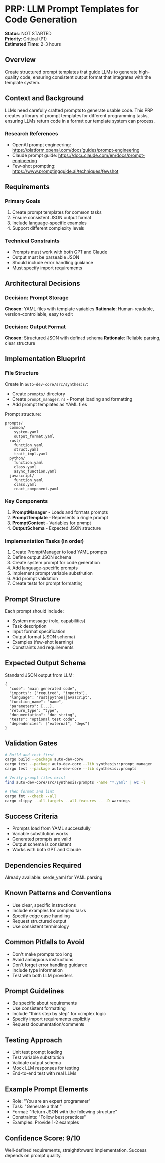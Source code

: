 # PRP: LLM Prompt Templates for Code Generation

**Status**: NOT STARTED  
**Priority**: Critical (P1)  
**Estimated Time**: 2-3 hours

## Overview
Create structured prompt templates that guide LLMs to generate high-quality code, ensuring consistent output format that integrates with the template system.

## Context and Background
LLMs need carefully crafted prompts to generate usable code. This PRP creates a library of prompt templates for different programming tasks, ensuring LLMs return code in a format our template system can process.

### Research References
- OpenAI prompt engineering: https://platform.openai.com/docs/guides/prompt-engineering
- Claude prompt guide: https://docs.claude.com/en/docs/prompt-engineering
- Few-shot prompting: https://www.promptingguide.ai/techniques/fewshot

## Requirements

### Primary Goals
1. Create prompt templates for common tasks
2. Ensure consistent JSON output format
3. Include language-specific examples
4. Support different complexity levels

### Technical Constraints
- Prompts must work with both GPT and Claude
- Output must be parseable JSON
- Should include error handling guidance
- Must specify import requirements

## Architectural Decisions

### Decision: Prompt Storage
**Chosen**: YAML files with template variables
**Rationale**: Human-readable, version-controllable, easy to edit

### Decision: Output Format
**Chosen**: Structured JSON with defined schema
**Rationale**: Reliable parsing, clear structure

## Implementation Blueprint

### File Structure
Create in `auto-dev-core/src/synthesis/`:
- Create `prompts/` directory
- Create `prompt_manager.rs` - Prompt loading and formatting
- Add prompt templates as YAML files

Prompt structure:
```
prompts/
  common/
    system.yaml
    output_format.yaml
  rust/
    function.yaml
    struct.yaml
    trait_impl.yaml
  python/
    function.yaml
    class.yaml
    async_function.yaml
  javascript/
    function.yaml
    class.yaml
    react_component.yaml
```

### Key Components
1. **PromptManager** - Loads and formats prompts
2. **PromptTemplate** - Represents a single prompt
3. **PromptContext** - Variables for prompt
4. **OutputSchema** - Expected JSON structure

### Implementation Tasks (in order)
1. Create PromptManager to load YAML prompts
2. Define output JSON schema
3. Create system prompt for code generation
4. Add language-specific prompts
5. Implement prompt variable substitution
6. Add prompt validation
7. Create tests for prompt formatting

## Prompt Structure

Each prompt should include:
- System message (role, capabilities)
- Task description
- Input format specification
- Output format (JSON schema)
- Examples (few-shot learning)
- Constraints and requirements

## Expected Output Schema

Standard JSON output from LLM:
```
{
  "code": "main generated code",
  "imports": ["required", "imports"],
  "language": "rust|python|javascript",
  "function_name": "name",
  "parameters": [...],
  "return_type": "type",
  "documentation": "doc string",
  "tests": "optional test code",
  "dependencies": ["external", "deps"]
}
```

## Validation Gates

```bash
# Build and test first
cargo build --package auto-dev-core
cargo test --package auto-dev-core --lib synthesis::prompt_manager
cargo test --package auto-dev-core --lib synthesis::prompts

# Verify prompt files exist
find auto-dev-core/src/synthesis/prompts -name "*.yaml" | wc -l

# Then format and lint
cargo fmt --check --all
cargo clippy --all-targets --all-features -- -D warnings
```

## Success Criteria
- Prompts load from YAML successfully
- Variable substitution works
- Generated prompts are valid
- Output schema is consistent
- Works with both GPT and Claude

## Dependencies Required
Already available: serde_yaml for YAML parsing

## Known Patterns and Conventions
- Use clear, specific instructions
- Include examples for complex tasks
- Specify edge case handling
- Request structured output
- Use consistent terminology

## Common Pitfalls to Avoid
- Don't make prompts too long
- Avoid ambiguous instructions
- Don't forget error handling guidance
- Include type information
- Test with both LLM providers

## Prompt Guidelines
- Be specific about requirements
- Use consistent formatting
- Include "think step by step" for complex logic
- Specify import requirements explicitly
- Request documentation/comments

## Testing Approach
- Unit test prompt loading
- Test variable substitution
- Validate output schema
- Mock LLM responses for testing
- End-to-end test with real LLMs

## Example Prompt Elements
- Role: "You are an expert <language> programmer"
- Task: "Generate a <type> that <description>"
- Format: "Return JSON with the following structure"
- Constraints: "Follow <language> best practices"
- Examples: Provide 1-2 examples

## Confidence Score: 9/10
Well-defined requirements, straightforward implementation. Success depends on prompt quality.
